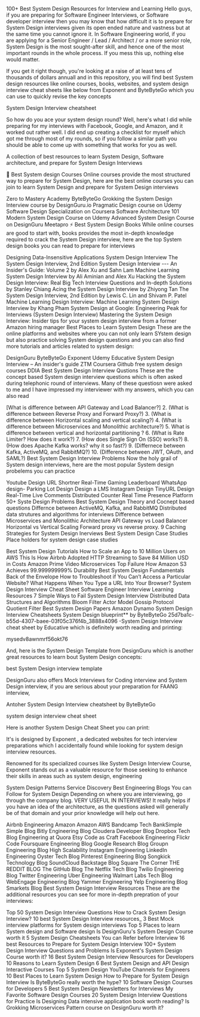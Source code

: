 100+ Best System Design Resources for Interview and Learning
Hello guys, if you are preparing for Software Engineer Interviews, or Software developer interview then you may know that how difficult it is to prepare for System Design interviews given its open ended nature and vastness but at the same time you cannot ignore it. In Software Engineering world, if you are applying for a Senior Engineer / Lead / Architect / or a more senior role, System Design is the most sought-after skill, and hence one of the most important rounds in the whole process. If you mess this up, nothing else would matter.

If you get it right though, you're looking at a raise of at least tens of thousands of dollars annuall and in this repository, you will find best System design resources like online courses, books, websites, and system design interview cheat sheets like below from Exponent and ByteByteGo which you can use to quickly revise the key concepts

System Design Interview cheatsheet

So how do you ace your system design round? Well, here's what I did while preparing for my interviews with Facebook, Google, and Amazon, and it worked out rather well. I did end up creating a checklist for myself which got me through most of my rounds, so if you follow a similar path you should be able to come up with something that works for you as well.

A collection of best resources to learn System Design, Software architecture, and prepare for System Design Interviews

🎁 Best System design Courses
Online courses provide the most structured way to prepare for System Design, here are the best online courses you can join to learn System Design and prepare for System Design interviews

Zero to Mastery Academy
ByteByteGo
Grokking the System Design Interview course by DesignGuru.io
Pragmatic Design course on Udemy
Software Design Specialization on Coursera
Software Architecture 101
Modern System Design Course on Udemy
Advanced System Design Course on DesignGuru
Meetapro
⚡ Best System Design Books
While online courses are good to start with, books provides the most in-depth knowledge required to crack the System Design interview, here are the top System design books you can read to prepare for interviews

Designing Data-Insensitive Applications
System Design Interview
The System Design Interview, 2nd Edition
System Design Interview --- An Insider's Guide: Volume 2 by Alex Xu and Sahn Lam
Machine Learning System Design Interview by Ali Aminian and Alex Xu
Hacking the System Design Interview: Real Big Tech Interview Questions and In-depth Solutions by Stanley Chiang
Acing the System Design Interview by Zhiyong Tan
The System Design Interview, 2nd Edition by Lewis C. Lin and Shivam P. Patel
Machine Learning Design Interview: Machine Learning System Design Interview by Khang Pham
System Design at Google: Engineering Peak for Interviews (System Design Interview)
Mastering the System Design Interview: Insider tips for your system design interview from a former Amazon hiring manager
Best Places to Learn System Design
These are the online platforms and websites where you can not only learn SYstem design but also practice solving System design questions and you can also find more tutorials and articles related to system design:

DesignGuru
ByteByteGo
Exponent
Udemy
Educative
System Design Interview – An insider's guide
ZTM
Coursera
Github
free system design courses
DDIA
Best System Design Interview Qustions
These are the concept based System design interview questions which is often asked during telephonic round of interviews. Many of these questiosn were asked to me and I have impressed my interviewer with my answers, which you can also read

[What is difference between API Gateway and Load Balancer?]
2. (What is difference between Reverse Proxy and Forward Proxy?)
3. (What is difference between Horizontal scaling and vertical scaling?)
4. (What is difference between Microservices and Monolithic architecture?)
5. What is difference between vertical and horizontal partitioning ?
6. (What is Rate Limiter? How does it work?)
7. (How does Single Sign On (SSO) works?)
8. (How does Apache Kafka works? why it so fast?)
9. (Differnece between Kafka, ActiveMQ, and RabbitMQ?)
10. (Difference between JWT, OAuth, and SAML?)
Best System Design Interview Problems
Now the holy grail of System design interviews, here are the most popular System design probelems you can practice

Youtube Design
URL Shortner
Real-Time Gaming Leaderboard
WhatsApp design-
Parking Lot Design
Design a LMS
Instagram Design
TinyURL Design
Real-Time Live Comments
Distributed Counter
Real Time Presence Platform
50+ Syste Design Problems
Best System Design Theory and Cocnept based questions
Differnce between ActiveMQ, Kafka, and RabbitMQ
Distributed data strutures and algorithms for interviews
Difference between Microservices and Monolithic Architecture
API Gateway vs Load Balancer
Horizontal vs Vertical Scaling
Forward proxy vs reverse proxy.
9 Caching Strategies for System Design Inerviews
Best System Design Case Studies
Place holders for system design case studies

Best System Design Tutorials
How to Scale an App to 10 Million Users on AWS
This Is How Airbnb Adopted HTTP Streaming to Save 84 Million USD in Costs
Amazon Prime Video Microservices Top Failure
How Amazon S3 Achieves 99.999999999% Durability
Best System Design Fundamentals
Back of the Envelope
How to Troubleshoot if You Can’t Access a Particular Website?
What Happens When You Type a URL Into Your Browser?
System Design Interview Cheat Sheet
Software Engineer Interview Learning Resources
7 Simple Ways to Fail System Design Interview
Distributed Data Structures and Algorithms
Bloom Filter
Actor Model
Gossip Protocol
Quotient Filter
Best System Design Papers
Amazon Dynamo
System Design Interview Cheatsheets
System Design blueprint** by ByteByteGo 25d7ba1c-b55d-4307-baee-03f05c376f4b_3888x4096
-System Design Interview cheat sheet by Educative which is definitely worth reading and printing:

mysedv8awnmrf56okt76

And, here is the System Design Template from DesignGuru which is another great resources to learn bout System Design concepts:

best System Design interview template

DesignGuru also offers Mock Interviews for Coding interview and System Design interview, if you are serious about your preparation for FAANG interview,

Antoher System Design Interview cheatsheet by ByteByteGo

system design interview cheat sheet

Here is another System Design Cheat Sheet you can print:

It's is designed by Exponent , a dedicated websites for tech interview preparations which I accidentally found while looking for system design interview resources.

Renowned for its specialized courses like System Design Interview Course, Exponent stands out as a valuable resource for those seeking to enhance their skills in areas such as system design, engineering



System Design Patterns
Service Discovery
Best Engineering Blogs You can Follow for System Design
Depending on where you are interviewing, go through the company blog. VERY USEFUL IN INTERVIEWS! It really helps if you have an idea of the architecture, as the questions asked will generally be of that domain and your prior knowledge will help out here.

Airbnb Engineering
Amazon
Amazon AWS
Bandcamp Tech
BankSimple Simple Blog
Bitly Engineering Blog
Cloudera Developer Blog
Dropbox Tech Blog
Engineering at Quora
Etsy Code as Craft
Facebook Engineering
Flickr Code
Foursquare Engineering Blog
Google Research Blog
Groupn Engineering Blog
High Scalability
Instagram Engineering
LinkedIn Engineering
Oyster Tech Blog
Pinterest Engineering Blog
Songkick Technology Blog
SoundCloud Backstage Blog
Square The Corner
THE REDDIT BLOG
The GitHub Blog
The Netflix Tech Blog
Twilio Engineering Blog
Twitter Engineering
Uber Engineering
Walmart Labs Tech Blog
WebEngage Engineering Blog
Yammer Engineering
Yelp Engineering Blog
Smarkets Blog
Best System Design Interview Resources
These are the additional resources you can see for more in-depth prepration of your interviews:

Top 50 System Design Interview Questions
How to Crack System Design Interview?
10 best System Design Interview resources_
3 Best Mock interview platforms for System design interviews
Top 5 Places to learn System design and Software design
Is DesignGuru's System Design Course worth it
5 System Design Cheatsheets You can Refer before Interview
16 best Resources to Prepare for System Design Interview
100+ System Design Interview Questions and Problems
Is Exponent's System Design Course worth it?
16 Best System Design Interview Resources for Developers
10 Reasons to Learn System Design
6 Best System Design and API Design Interactive Courses
Top 5 System Design YouTube Channels for Engineers
10 Best Places to Learn System Design
How to Prepare for System Design Interview
Is ByteByteGo really worth the hype?
10 Software Design Courses for Developers
5 Best System Design Newsletters for Interviews
My Favorite Software Design Courses
20 System Design Interview Questions for Practice
Is Designing Data intensive application book worth reading?
Is Grokking Microservices Pattern course on DesignGuru worth it?
